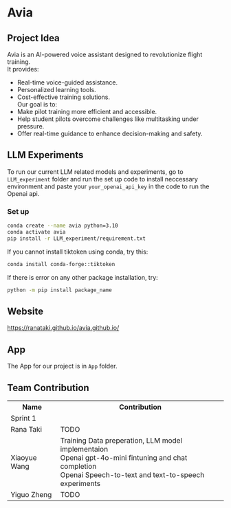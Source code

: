 # Avia
## Project Idea
Avia is an AI-powered voice assistant designed to revolutionize flight training.  
It provides:  
- Real-time voice-guided assistance.  
- Personalized learning tools.  
- Cost-effective training solutions.  
Our goal is to:  
- Make pilot training more efficient and accessible.  
- Help student pilots overcome challenges like multitasking under pressure.  
- Offer real-time guidance to enhance decision-making and safety.  

## LLM Experiments
To run our current LLM related models and experiments, go to `LLM_experiment` folder and run the set up code to install neccessary environment and paste your `your_openai_api_key` in the code to run the Openai api.
### Set up
```bash
conda create --name avia python=3.10
conda activate avia
pip install -r LLM_experiment/requirement.txt
```

If you cannot install tiktoken using conda, try this:
```bash
conda install conda-forge::tiktoken
```
If there is error on any other package installation, try:
```bash
python -m pip install package_name
```

## Website
https://ranataki.github.io/avia.github.io/

## App
The App for our project is in `App` folder.

## Team Contribution
<table>
    <tr>
        <th>Name</th>
        <th>Contribution</th>
    </tr>
    <tr>
        <td colspan="2;">Sprint 1</td>
    </tr>
    <tr>
        <td>Rana Taki</td>
        <td>TODO</td>
    </tr>
    <tr>
        <td>Xiaoyue Wang</td>
        <td>Training Data preperation, LLM model implementaion<br>Openai gpt-4o-mini fintuning and chat completion<br>Openai Speech-to-text and text-to-speech experiments</td>
    </tr>
    <tr>
        <td>Yiguo Zheng</td>
        <td>TODO</td>
    </tr>
</table>



